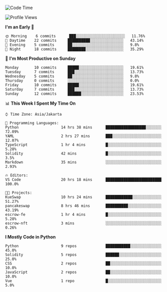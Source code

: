 <!--START_SECTION:waka-->
![Code Time](http://img.shields.io/badge/Code%20Time-1%2C172%20hrs%2046%20mins-blue)

![Profile Views](http://img.shields.io/badge/Profile%20Views-7-blue)

**I'm an Early 🐤** 

```text
🌞 Morning    6 commits      ███░░░░░░░░░░░░░░░░░░░░░░   11.76% 
🌆 Daytime    22 commits     ██████████░░░░░░░░░░░░░░░   43.14% 
🌃 Evening    5 commits      ██░░░░░░░░░░░░░░░░░░░░░░░   9.8% 
🌙 Night      18 commits     ████████░░░░░░░░░░░░░░░░░   35.29%

```
📅 **I'm Most Productive on Sunday** 

```text
Monday       10 commits     █████░░░░░░░░░░░░░░░░░░░░   19.61% 
Tuesday      7 commits      ███░░░░░░░░░░░░░░░░░░░░░░   13.73% 
Wednesday    5 commits      ██░░░░░░░░░░░░░░░░░░░░░░░   9.8% 
Thursday     0 commits      ░░░░░░░░░░░░░░░░░░░░░░░░░   0.0% 
Friday       10 commits     █████░░░░░░░░░░░░░░░░░░░░   19.61% 
Saturday     7 commits      ███░░░░░░░░░░░░░░░░░░░░░░   13.73% 
Sunday       12 commits     ██████░░░░░░░░░░░░░░░░░░░   23.53%

```


📊 **This Week I Spent My Time On** 

```text
⌚︎ Time Zone: Asia/Jakarta

💬 Programming Languages: 
Python                   14 hrs 38 mins      ██████████████████░░░░░░░   72.09% 
YAML                     2 hrs 27 mins       ███░░░░░░░░░░░░░░░░░░░░░░   12.07% 
TypeScript               1 hr 4 mins         █░░░░░░░░░░░░░░░░░░░░░░░░   5.28% 
Solidity                 42 mins             █░░░░░░░░░░░░░░░░░░░░░░░░   3.5% 
Markdown                 35 mins             ░░░░░░░░░░░░░░░░░░░░░░░░░   2.93%

🔥 Editors: 
VS Code                  20 hrs 18 mins      █████████████████████████   100.0%

🐱‍💻 Projects: 
KueSwap                  10 hrs 24 mins      ████████████░░░░░░░░░░░░░   51.27% 
pancakeswap              8 hrs 46 mins       ██████████░░░░░░░░░░░░░░░   43.19% 
escrow-fe                1 hr 4 mins         █░░░░░░░░░░░░░░░░░░░░░░░░   5.28% 
escrow-nft               3 mins              ░░░░░░░░░░░░░░░░░░░░░░░░░   0.26%

```

**I Mostly Code in Python** 

```text
Python                   9 repos             ███████████░░░░░░░░░░░░░░   45.0% 
Solidity                 5 repos             ██████░░░░░░░░░░░░░░░░░░░   25.0% 
CSS                      2 repos             ██░░░░░░░░░░░░░░░░░░░░░░░   10.0% 
JavaScript               2 repos             ██░░░░░░░░░░░░░░░░░░░░░░░   10.0% 
Vue                      1 repo              █░░░░░░░░░░░░░░░░░░░░░░░░   5.0%

```



<!--END_SECTION:waka-->
